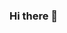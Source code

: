 ### Hi there 👋

<!--
**DolorosaRoadToDS/DolorosaRoadToDS** is a ✨ _special_ ✨ repository because its `README.md` (this file) appears on your GitHub profile.

Here are some ideas to get you started:

- 🌱 I’m currently learning at Ranepa


-->

